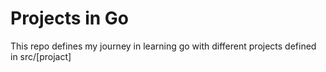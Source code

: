 # Projects in Go

This repo defines my journey in learning go with different projects defined in src/[projact]